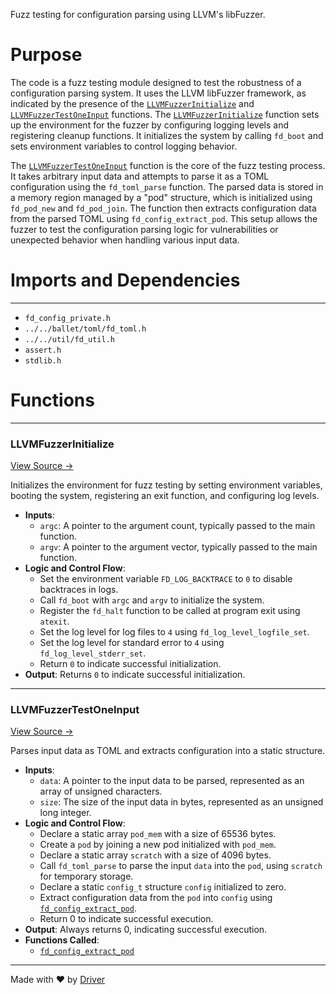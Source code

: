 <!--------------------------------------------------------------------------------->
<!-- IMPORTANT: This file is auto-generated by Driver (https://driver.ai). -------->
<!-- Manual edits may be overwritten on future commits. --------------------------->
<!--------------------------------------------------------------------------------->

Fuzz testing for configuration parsing using LLVM's libFuzzer.

# Purpose
The code is a fuzz testing module designed to test the robustness of a configuration parsing system. It uses the LLVM libFuzzer framework, as indicated by the presence of the [`LLVMFuzzerInitialize`](<#llvmfuzzerinitialize>) and [`LLVMFuzzerTestOneInput`](<#llvmfuzzertestoneinput>) functions. The [`LLVMFuzzerInitialize`](<#llvmfuzzerinitialize>) function sets up the environment for the fuzzer by configuring logging levels and registering cleanup functions. It initializes the system by calling `fd_boot` and sets environment variables to control logging behavior.

The [`LLVMFuzzerTestOneInput`](<#llvmfuzzertestoneinput>) function is the core of the fuzz testing process. It takes arbitrary input data and attempts to parse it as a TOML configuration using the `fd_toml_parse` function. The parsed data is stored in a memory region managed by a "pod" structure, which is initialized using `fd_pod_new` and `fd_pod_join`. The function then extracts configuration data from the parsed TOML using `fd_config_extract_pod`. This setup allows the fuzzer to test the configuration parsing logic for vulnerabilities or unexpected behavior when handling various input data.
# Imports and Dependencies

---
- `fd_config_private.h`
- `../../ballet/toml/fd_toml.h`
- `../../util/fd_util.h`
- `assert.h`
- `stdlib.h`


# Functions

---
### LLVMFuzzerInitialize<!-- {{#callable:LLVMFuzzerInitialize}} -->
[View Source →](<../../../../../src/app/shared/fuzz_fdctl_config.c#L8>)

Initializes the environment for fuzz testing by setting environment variables, booting the system, registering an exit function, and configuring log levels.
- **Inputs**:
    - `argc`: A pointer to the argument count, typically passed to the main function.
    - `argv`: A pointer to the argument vector, typically passed to the main function.
- **Logic and Control Flow**:
    - Set the environment variable `FD_LOG_BACKTRACE` to `0` to disable backtraces in logs.
    - Call `fd_boot` with `argc` and `argv` to initialize the system.
    - Register the `fd_halt` function to be called at program exit using `atexit`.
    - Set the log level for log files to `4` using `fd_log_level_logfile_set`.
    - Set the log level for standard error to `4` using `fd_log_level_stderr_set`.
    - Return `0` to indicate successful initialization.
- **Output**: Returns `0` to indicate successful initialization.


---
### LLVMFuzzerTestOneInput<!-- {{#callable:LLVMFuzzerTestOneInput}} -->
[View Source →](<../../../../../src/app/shared/fuzz_fdctl_config.c#L19>)

Parses input data as TOML and extracts configuration into a static structure.
- **Inputs**:
    - ``data``: A pointer to the input data to be parsed, represented as an array of unsigned characters.
    - ``size``: The size of the input data in bytes, represented as an unsigned long integer.
- **Logic and Control Flow**:
    - Declare a static array `pod_mem` with a size of 65536 bytes.
    - Create a `pod` by joining a new pod initialized with `pod_mem`.
    - Declare a static array `scratch` with a size of 4096 bytes.
    - Call `fd_toml_parse` to parse the input `data` into the `pod`, using `scratch` for temporary storage.
    - Declare a static `config_t` structure `config` initialized to zero.
    - Extract configuration data from the `pod` into `config` using [`fd_config_extract_pod`](<fd_config_parse.c.md#fd_config_extract_pod>).
    - Return 0 to indicate successful execution.
- **Output**: Always returns 0, indicating successful execution.
- **Functions Called**:
    - [`fd_config_extract_pod`](<fd_config_parse.c.md#fd_config_extract_pod>)



---
Made with ❤️ by [Driver](https://www.driver.ai/)